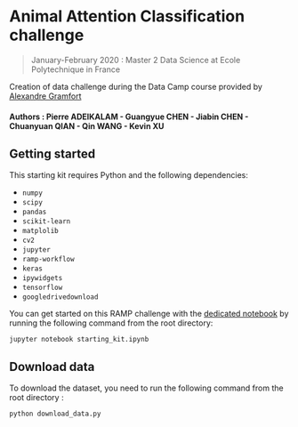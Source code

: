 # Animal Attention Classification challenge
> January-February 2020 : Master 2 Data Science at Ecole Polytechnique in France

Creation of data challenge during the Data Camp course provided by [Alexandre Gramfort](http://alexandre.gramfort.net)

#### Authors : Pierre ADEIKALAM - Guangyue CHEN - Jiabin CHEN - Chuanyuan QIAN - Qin WANG - Kevin XU

## Getting started

This starting kit requires Python and the following dependencies:

* `numpy`
* `scipy`
* `pandas`
* `scikit-learn`
* `matplolib`
* `cv2`
* `jupyter`
* `ramp-workflow`
* `keras`
* `ipywidgets`
* `tensorflow`
* `googledrivedownload`

You can get started on this RAMP challenge with the
[dedicated notebook](starting_kit.ipynb) by running the following command
from the root directory:

```
jupyter notebook starting_kit.ipynb
```

## Download data
To download the dataset, you need to run the following command from the root directory : 
```
python download_data.py
```
